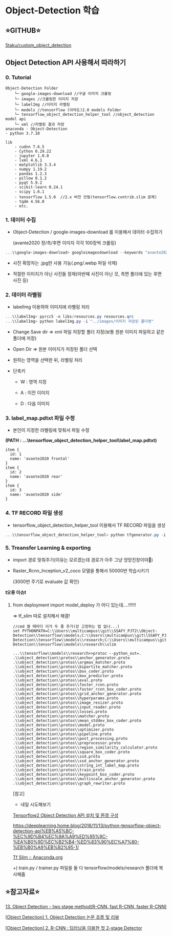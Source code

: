 # Object-Detection 학습

## ⭐GITHUB⭐

[5taku/custom_object_detection](https://github.com/5taku/custom_object_detection/tree/a5921b3c020dddb542412e8c0f38a42e594b34ba#summary)

## Object Detection API 사용해서 따라하기

### 0. Tutorial

```
Object-Detection Folder
	└─ google-images-download //구글 이미지 크롤링
	└─ images //크롤링한 이미지 저장
	└─ labelImg //이미지 라벨링
	└─ models //tensorflow (아마도)2.0 models Folder
	└─ tensorflow_object_detection_helper_tool //object_detection model api
	└─ xml //라벨링 결과 저장
anaconda - Object-Detection
- python 3.7.10

lib
	- cudnn 7.6.5
	- Cython 0.29.22
	- jupyter 1.0.0
	- lxml 4.6.1
	- matplotlib 3.3.4
	- numpy 1.19.2
	- pandas 1.2.3
	- pillow 8.1.2
	- pyqt 5.9.2
	- scikit-learn 0.24.1
	- scipy 1.6.1
	- tensorflow 1.5.0	//2.x 버전 안됨(tensorflow.contrib.slim 문제)
	- tqdm 4.56.0
	- etc.
```

### 1. 데이터 수집

- Object-Detection / google-images-download 를 이용해서 데이터 수집하기

  (avante2020 정/측/후면 이미지 각각 100장씩 크롤링)

```powershell
...\\google-images-download> googleimagesdownload --keywords "avante2020 frontal" --size medium --output_directory ./images/
```

- 사진 확장자는 .jpg만 사용 가능(.png/.webp 파일 삭제)

- 적절한 이미지가 아닌 사진들 정제(아반떼 사진이 아닌 것, 측면 폴더에 있는 후면 사진 등)

### 2. 데이터 라벨링

- labelImg 이용하여 이미지에 라벨링 처리

```powershell
...\\labelImg> pyrcc5 -o libs/resources.py resources.qrc
...\\labelImg> python labelImg.py -i "../images/이미지 저장된 폴더명"
```

- Change Save dir ⇒ xml 파일 저장할 폴더 지정(보통 원본 이미지 파일하고 같은 폴더에 저장)

- Open Dir ⇒ 원본 이미지가 저장된 폴더 선택

- 원하는 영역을 선택한 뒤, 라벨링 처리

- 단축키

  - W : 영역 지정

  - A : 이전 이미지

  - D : 다음 이미지

### 3. label_map.pdtxt 파일 수정

- 본인이 지정한 라벨링에 맞춰서 파일 수정

**(PATH : ...\tensorflow_object_detection_helper_tool\label_map.pdtxt)**

```
item {
  id: 1
  name: 'avante2020 frontal'
}
item {
  id: 2
  name: 'avante2020 rear'
}
item {
  id: 3
  name: 'avante2020 side'
}
```

### 4. TF RECORD 파일 생성

- tensorflow_object_detection_helper_tool 이용해서 TF RECORD 파일을 생성

```powershell
...\\tensorflow_object_detection_helper_tool> python tfgenerator.py -i "../images/tfRecord"
```

### 5. Treansfer Learning & exporting

- import 경로 맞춰주기(이유는 모르겠는데 경로가 아주 그냥 엉망진창이야🤬)

- Raster_Rcnn_Inception_v2_coco 모델을 통해서 50000번 학습시키기

  (3000번 주기로 evaluate 값 확인)

**❗오류 이슈❗**

1. from deployment import model_deploy 가 어디 있는데....!!!!!!

   ⇒ tf_slim 따로 설치해서 해결!

   ```
   //cmd 켤 때마다 이거 두 줄 추가(걍 고정하는 법 없나...)
   set PYTHONPATH=C:\\Users\\multicampus\\git\\SSAFY_PJT2\\Object-Detection\\tensorflow\\models;C:\\Users\\multicampus\\git\\SSAFY_PJT2\\Object-Detection\\tensorflow\\models\\research;C:\\Users\\multicampus\\git\\SSAFY_PJT2\\Object-Detection\\tensorflow\\models\\research\\slim

   ...\\tensorflow\\models\\research>>protoc --python_out=. .\\object_detection\\protos\\anchor_generator.proto .\\object_detection\\protos\\argmax_matcher.proto .\\object_detection\\protos\\bipartite_matcher.proto .\\object_detection\\protos\\box_coder.proto .\\object_detection\\protos\\box_predictor.proto .\\object_detection\\protos\\eval.proto .\\object_detection\\protos\\faster_rcnn.proto .\\object_detection\\protos\\faster_rcnn_box_coder.proto .\\object_detection\\protos\\grid_anchor_generator.proto .\\object_detection\\protos\\hyperparams.proto .\\object_detection\\protos\\image_resizer.proto .\\object_detection\\protos\\input_reader.proto .\\object_detection\\protos\\losses.proto .\\object_detection\\protos\\matcher.proto .\\object_detection\\protos\\mean_stddev_box_coder.proto .\\object_detection\\protos\\model.proto .\\object_detection\\protos\\optimizer.proto .\\object_detection\\protos\\pipeline.proto .\\object_detection\\protos\\post_processing.proto .\\object_detection\\protos\\preprocessor.proto .\\object_detection\\protos\\region_similarity_calculator.proto .\\object_detection\\protos\\square_box_coder.proto .\\object_detection\\protos\\ssd.proto .\\object_detection\\protos\\ssd_anchor_generator.proto .\\object_detection\\protos\\string_int_label_map.proto .\\object_detection\\protos\\train.proto .\\object_detection\\protos\\keypoint_box_coder.proto .\\object_detection\\protos\\multiscale_anchor_generator.proto .\\object_detection\\protos\\graph_rewriter.proto
   ```

   [참고]

   - 내일 시도해보기

   [Tensorflow2 Object Detection API 설치 및 환경 구성](https://like-edp.tistory.com/10)

   https://deeplearning.home.blog/2018/11/13/python-tensorflow-object-detection-api%EB%A5%BC-%EC%9D%B4%EC%9A%A9%ED%95%9C-%EA%B0%9D%EC%B2%B4-%ED%83%90%EC%A7%80-%EB%B0%A9%EB%B2%95-1/

   [Tf Slim :: Anaconda.org](https://anaconda.org/conda-forge/tf_slim)

   +) train.py / trainer.py 파일을 둘 다 tensorflow/models/research 폴더에 복사해줌

## ⭐참고자료⭐

[13. Object Detection - two stage method(R-CNN, fast R-CNN, faster R-CNN)](https://nittaku.tistory.com/273)

[[Object Detection\] 1. Object Detection 논문 흐름 및 리뷰](https://nuggy875.tistory.com/20)

[[Object Detection\] 2. R-CNN : 딥러닝을 이용한 첫 2-stage Detector](https://nuggy875.tistory.com/21)
